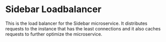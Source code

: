 # Sidebar Loadbalancer

This is the load balancer for the Sidebar microservice. It distributes
requests to the instance that has the least connections and it also caches requests to further optimize the microservice.
